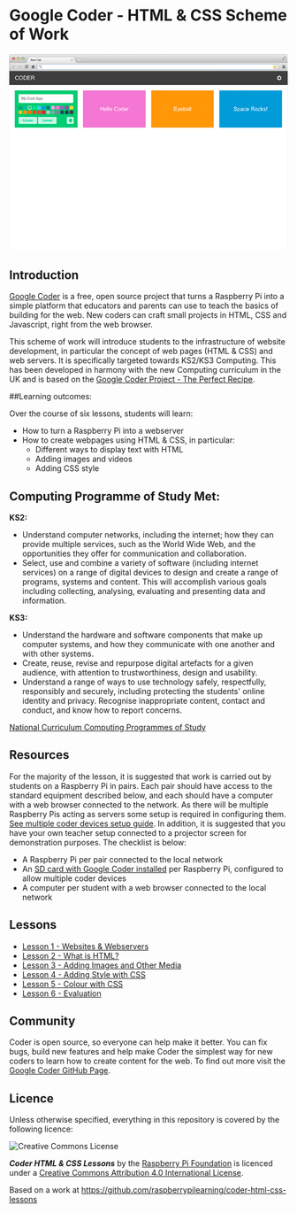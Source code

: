 # Google Coder - HTML & CSS Scheme of Work

[![](images/coder.png)](https://www.youtube.com/watch?v=wH24YwdayFg)

## Introduction

[Google Coder](http://googlecreativelab.github.io/coder/) is a free, open source project that turns a Raspberry Pi into a simple platform that educators and parents can use to teach the basics of building for the web. New coders can craft small projects in HTML, CSS and Javascript, right from the web browser.

This scheme of work will introduce students to the infrastructure of website development, in particular the concept of web pages (HTML & CSS) and web servers. It is specifically targeted towards KS2/KS3 Computing. This has been developed in harmony with the new Computing curriculum in the UK and is based on the [Google Coder Project - The Perfect Recipe](http://googlecreativelab.github.io/coder-projects/projects/perfect_recipe/).

##Learning outcomes:

Over the course of six lessons, students will learn:

- How to turn a Raspberry Pi into a webserver
- How to create webpages using HTML & CSS, in particular:
	- Different ways to display text with HTML
	- Adding images and videos
	- Adding CSS style

## Computing Programme of Study Met:

**KS2:**

- Understand computer networks, including the internet; how they can provide multiple services, such as the World Wide Web, and the opportunities they offer for communication and collaboration.
- Select, use and combine a variety of software (including internet services) on a range of digital devices to design and create a range of programs, systems and content. This will accomplish various goals including collecting, analysing, evaluating and presenting data and information.

**KS3:**

- Understand the hardware and software components that make up computer systems, and how they communicate with one another and with other systems.
- Create, reuse, revise and repurpose digital artefacts for a given audience, with attention to trustworthiness, design and usability.
- Understand a range of ways to use technology safely, respectfully, responsibly and securely, including protecting the students' online identity and privacy. Recognise inappropriate content, contact and conduct, and know how to report concerns.

[National Curriculum Computing Programmes of Study](https://www.gov.uk/government/publications/national-curriculum-in-england-computing-programmes-of-study/national-curriculum-in-england-computing-programmes-of-study#key-stage-3)

## Resources

For the majority of the lesson, it is suggested that work is carried out by students on a Raspberry Pi in pairs. Each pair should have access to the standard equipment described below, and each should have a computer with a web browser connected to the network. As there will be multiple Raspberry Pis acting as servers some setup is required in configuring them. [See multiple coder devices setup guide](https://github.com/googlecreativelab/coder/wiki/Using-Multiple-Coder-Devices-(Lab-Setup)). In addition, it is suggested that you have your own teacher setup connected to a projector screen for demonstration purposes. The checklist is below:

- A Raspberry Pi per pair connected to the local network
- An [SD card with Google Coder installed](http://googlecreativelab.github.io/coder/) per Raspberry Pi, configured to allow multiple coder devices
- A computer per student with a web browser connected to the local network

## Lessons

- [Lesson 1 - Websites & Webservers](Lesson-1/lesson.md)
- [Lesson 2 - What is HTML?](Lesson-2/lesson.md)
- [Lesson 3 - Adding Images and Other Media](Lesson-3/lesson.md)
- [Lesson 4 - Adding Style with CSS](Lesson-4/lesson.md)
- [Lesson 5 - Colour with CSS](Lesson-5/lesson.md)
- [Lesson 6 - Evaluation](Lesson-6/lesson.md)

## Community

Coder is open source, so everyone can help make it better. You can fix bugs, build new features and help make Coder the simplest way for new coders to learn how to create content for the web. To find out more visit the [Google Coder GitHub Page](https://github.com/googlecreativelab/coder/).

## Licence

Unless otherwise specified, everything in this repository is covered by the following licence:

![Creative Commons License](http://i.creativecommons.org/l/by-sa/4.0/88x31.png)

***Coder HTML & CSS Lessons*** by the [Raspberry Pi Foundation](http://raspberrypi.org) is licenced under a [Creative Commons Attribution 4.0 International License](http://creativecommons.org/licenses/by-sa/4.0/).

Based on a work at https://github.com/raspberrypilearning/coder-html-css-lessons
